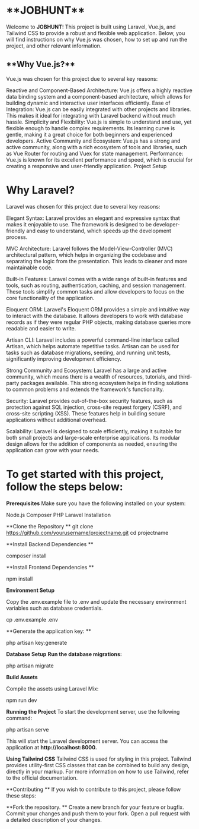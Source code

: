 <h1>**JOBHUNT**</h1>

Welcome to **JOBHUNT**! This project is built using Laravel, Vue.js, and Tailwind CSS to provide a robust and flexible web application. Below, you will find instructions on why Vue.js was chosen, how to set up and run the project, and other relevant information.

<h2>**Why Vue.js?**</h2>
Vue.js was chosen for this project due to several key reasons:

Reactive and Component-Based Architecture: Vue.js offers a highly reactive data binding system and a component-based architecture, which allows for building dynamic and interactive user interfaces efficiently.
Ease of Integration: Vue.js can be easily integrated with other projects and libraries. This makes it ideal for integrating with Laravel backend without much hassle.
Simplicity and Flexibility: Vue.js is simple to understand and use, yet flexible enough to handle complex requirements. Its learning curve is gentle, making it a great choice for both beginners and experienced developers.
Active Community and Ecosystem: Vue.js has a strong and active community, along with a rich ecosystem of tools and libraries, such as Vue Router for routing and Vuex for state management.
Performance: Vue.js is known for its excellent performance and speed, which is crucial for creating a responsive and user-friendly application.
Project Setup

<h1>Why Laravel?</h1>
Laravel was chosen for this project due to several key reasons:

Elegant Syntax: Laravel provides an elegant and expressive syntax that makes it enjoyable to use. The framework is designed to be developer-friendly and easy to understand, which speeds up the development process.

MVC Architecture: Laravel follows the Model-View-Controller (MVC) architectural pattern, which helps in organizing the codebase and separating the logic from the presentation. This leads to cleaner and more maintainable code.

Built-in Features: Laravel comes with a wide range of built-in features and tools, such as routing, authentication, caching, and session management. These tools simplify common tasks and allow developers to focus on the core functionality of the application.

Eloquent ORM: Laravel's Eloquent ORM provides a simple and intuitive way to interact with the database. It allows developers to work with database records as if they were regular PHP objects, making database queries more readable and easier to write.

Artisan CLI: Laravel includes a powerful command-line interface called Artisan, which helps automate repetitive tasks. Artisan can be used for tasks such as database migrations, seeding, and running unit tests, significantly improving development efficiency.

Strong Community and Ecosystem: Laravel has a large and active community, which means there is a wealth of resources, tutorials, and third-party packages available. This strong ecosystem helps in finding solutions to common problems and extends the framework's functionality.

Security: Laravel provides out-of-the-box security features, such as protection against SQL injection, cross-site request forgery (CSRF), and cross-site scripting (XSS). These features help in building secure applications without additional overhead.

Scalability: Laravel is designed to scale efficiently, making it suitable for both small projects and large-scale enterprise applications. Its modular design allows for the addition of components as needed, ensuring the application can grow with your needs.

<h1>To get started with this project, follow the steps below:</h1>

**Prerequisites**
Make sure you have the following installed on your system:

Node.js
Composer
PHP
Laravel
Installation


**Clone the Repository
**
git clone https://github.com/yourusername/projectname.git
cd projectname

**Install Backend Dependencies
**

composer install


**Install Frontend Dependencies
**

npm install

**Environment Setup**

Copy the .env.example file to .env and update the necessary environment variables such as database credentials.


cp .env.example .env

**Generate the application key:
**

php artisan key:generate

**Database Setup**
**Run the database migrations:**

php artisan migrate

**Build Assets**

Compile the assets using Laravel Mix:


npm run dev

**Running the Project**
To start the development server, use the following command:

php artisan serve

This will start the Laravel development server. You can access the application at **http://localhost:8000.**


**Using Tailwind CSS**
Tailwind CSS is used for styling in this project. Tailwind provides utility-first CSS classes that can be combined to build any design, directly in your markup. For more information on how to use Tailwind, refer to the official documentation.

**Contributing
**
If you wish to contribute to this project, please follow these steps:

**Fork the repository.
**
Create a new branch for your feature or bugfix.
Commit your changes and push them to your fork.
Open a pull request with a detailed description of your changes.
